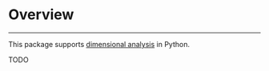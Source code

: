 # Overview

---

This package supports [dimensional
analysis](https://en.wikipedia.org/wiki/Dimensional_analysis) in Python.

TODO
